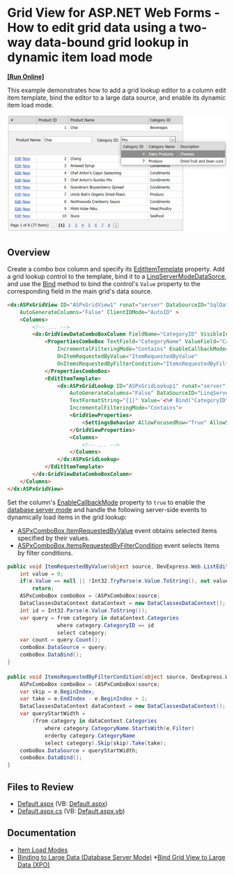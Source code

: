 # Grid View for ASP.NET Web Forms - How to edit grid data using a two-way data-bound grid lookup in dynamic item load mode
<!-- run online -->
**[[Run Online]](https://codecentral.devexpress.com/e3653/)**
<!-- run online end -->

This example demonstrates how to add a grid lookup editor to a column edit item template, bind the editor to a large data source, and enable its dynamic item load mode.

![Grid Lookup in dynamic item load](BindGridLookupToLargeDataSource.png)

## Overview

Create a combo box column and specify its [EditItemTemplate](https://docs.devexpress.com/AspNet/DevExpress.Web.GridViewDataColumn.EditItemTemplate) property. Add a grid lookup control to the template, bind it to a [LinqServerModeDataSorce](https://docs.devexpress.com/AspNet/DevExpress.Data.Linq.LinqServerModeDataSource), and use the [Bind](https://learn.microsoft.com/en-us/previous-versions/aspnet/ms178366(v=vs.100)#using-the-bind-method) method to bind the control's `Value` property to the corresponding field in the main grid's data source.

```aspx
<dx:ASPxGridView ID="ASPxGridView1" runat="server" DataSourceID="SqlDataSource1" KeyFieldName="ProductID"
    AutoGenerateColumns="False" ClientIDMode="AutoID" >
    <Columns>
        <!-- ... -->
        <dx:GridViewDataComboBoxColumn FieldName="CategoryID" VisibleIndex="2">
            <PropertiesComboBox TextField="CategoryName" ValueField="CategoryID" ValueType="System.String"
                IncrementalFilteringMode="Contains" EnableCallbackMode="true" CallbackPageSize="7"
                OnItemRequestedByValue="ItemRequestedByValue"
                OnItemsRequestedByFilterCondition="ItemsRequestedByFilterCondition">
            </PropertiesComboBox>
            <EditItemTemplate>
                <dx:ASPxGridLookup ID="ASPxGridLookup1" runat="server" KeyFieldName="CategoryID"
                    AutoGenerateColumns="False" DataSourceID="LinqServerModeDataSource1" 
                    TextFormatString="{1}" Value='<%# Bind("CategoryID") %>'
                    IncrementalFilteringMode="Contains">
                    <GridViewProperties>
                        <SettingsBehavior AllowFocusedRow="True" AllowSelectSingleRowOnly="True" />
                    </GridViewProperties>
                    <Columns>
                        <!-- ... -->
                    </Columns>
                </dx:ASPxGridLookup>
            </EditItemTemplate>
        </dx:GridViewDataComboBoxColumn>
    </Columns>
</dx:ASPxGridView>
```

Set the column's [EnableCallbackMode](https://docs.devexpress.com/AspNet/DevExpress.Web.ASPxAutoCompleteBoxBase.EnableCallbackMode) property to `true` to enable the [database server mode](https://docs.devexpress.com/AspNet/3787/components/data-editors/common-concepts/binding-to-data#binding-to-large-data-database-server-mode) and handle the following server-side events to dynamically load items in the grid lookup:

* [ASPxComboBox.ItemRequestedByValue](https://docs.devexpress.com/AspNet/DevExpress.Web.ASPxComboBox.ItemRequestedByValue) event obtains selected items specified by their values.
* [ASPxComboBox.ItemsRequestedByFilterCondition](https://docs.devexpress.com/AspNet/DevExpress.Web.ASPxComboBox.ItemsRequestedByFilterCondition) event selects items by filter conditions.

```cs
public void ItemRequestedByValue(object source, DevExpress.Web.ListEditItemRequestedByValueEventArgs e){
    int value = 0;
    if(e.Value == null || !Int32.TryParse(e.Value.ToString(), out value))
        return;
    ASPxComboBox comboBox = (ASPxComboBox)source;
    DataClassesDataContext dataContext = new DataClassesDataContext();
    int id = Int32.Parse(e.Value.ToString());
    var query = from category in dataContext.Categories
                where category.CategoryID == id
                select category;
    var count = query.Count();
    comboBox.DataSource = query;
    comboBox.DataBind();
}

public void ItemsRequestedByFilterCondition(object source, DevExpress.Web.ListEditItemsRequestedByFilterConditionEventArgs e){
    ASPxComboBox comboBox = (ASPxComboBox)source;
    var skip = e.BeginIndex;
    var take = e.EndIndex - e.BeginIndex + 1;
    DataClassesDataContext dataContext = new DataClassesDataContext();
    var queryStartWidth =
        (from category in dataContext.Categories
            where category.CategoryName.StartsWith(e.Filter)
            orderby category.CategoryName
            select category).Skip(skip).Take(take);
    comboBox.DataSource = queryStartWidth;
    comboBox.DataBind();
}
```

## Files to Review

* [Default.aspx](./CS/WebSite/Default.aspx) (VB: [Default.aspx](./VB/WebSite/Default.aspx))
* [Default.aspx.cs](./CS/WebSite/Default.aspx.cs) (VB: [Default.aspx.vb](./VB/WebSite/Default.aspx.vb))

## Documentation

* [Item Load Modes](https://docs.devexpress.com/AspNet/8205/components/data-editors/aspxcombobox/concepts/item-loading-modes)
* [Binding to Large Data (Database Server Mode)](https://docs.devexpress.com/AspNet/3787/components/data-editors/common-concepts/binding-to-data#binding-to-large-data-database-server-mode)
 *[Bind Grid View to Large Data (XPO)](https://docs.devexpress.com/AspNet/3726/components/grid-view/concepts/bind-to-data/binding-to-large-data-database-server-mode/data-binding-to-large-data-via-xpo)
